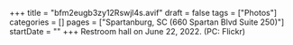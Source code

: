 +++
title = "bfm2eugb3zy12Rswjl4s.avif"
draft = false
tags = ["Photos"]
categories = []
pages = ["Spartanburg, SC (660 Spartan Blvd Suite 250)"]
startDate = ""
+++
Restroom hall on June 22, 2022. (PC: Flickr)
